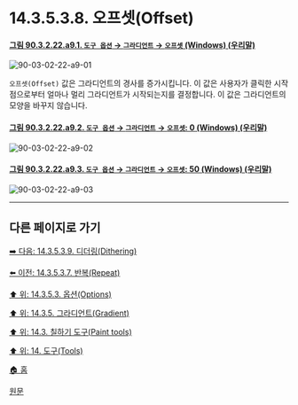 # 14.3.5.3.8. 오프셋(Offset)

<a id="90-03-02-22-a9-01"></a>

#### [그림 90.3.2.22.a9.1. `도구 옵션` → `그라디언트` → `오프셋` (Windows) (우리말)](./90-03-02-22-gradient.md#90-03-02-22-a9-01)
![90-03-02-22-a9-01](https://github.com/wonder13662/gimp/assets/15767104/b0a233af-80f8-4b79-aa24-0e9c25e58fd8)

`오프셋(Offset)` 값은 그라디언트의 경사를 증가시킵니다. 이 값은 사용자가 클릭한 시작점으로부터 얼마나 멀리 그라디언트가 시작되는지를 결정합니다. 이 값은 그라디언트의 모양을 바꾸지 않습니다.

<a id="90-03-02-22-a9-02"></a>

#### [그림 90.3.2.22.a9.2. `도구 옵션` → `그라디언트` → `오프셋`: 0 (Windows) (우리말)](./90-03-02-22-gradient.md#90-03-02-22-a9-02)
![90-03-02-22-a9-02](https://github.com/wonder13662/gimp/assets/15767104/ced4ebb2-04a2-4e6a-aba1-6e76ef7f9006)

<a id="90-03-02-22-a9-03"></a>

#### [그림 90.3.2.22.a9.3. `도구 옵션` → `그라디언트` → `오프셋`: 50 (Windows) (우리말)](./90-03-02-22-gradient.md#90-03-02-22-a9-03)
![90-03-02-22-a9-03](https://github.com/wonder13662/gimp/assets/15767104/10595b32-0109-4b89-879f-3f49b83aafa0)

***

## 다른 페이지로 가기

[➡️ 다음: 14.3.5.3.9. 디더링(Dithering)](./14-03-05-03-09-dithering.md)

[⬅️ 이전: 14.3.5.3.7. 반복(Repeat)](./14-03-05-03-07-repeat.md)

[⬆️ 위: 14.3.5.3. 옵션(Options)](14-03-05-03-00-options.md)

[⬆️ 위: 14.3.5. 그라디언트(Gradient)](./14-03-05-00-gradient.md)

[⬆️ 위: 14.3. 칠하기 도구(Paint tools)](./14-03-00-paint-tools.md)

[⬆️ 위: 14. 도구(Tools)](./14-00-tools.md)

[🏠 홈](./00-home.md)

[원문](https://docs.gimp.org/2.10/ko/gimp-tool-bucket-fill.html#idm12721)
